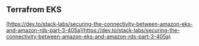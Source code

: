 ## Terrafrom EKS
[https://dev.to/stack-labs/securing-the-connectivity-between-amazon-eks-and-amazon-rds-part-3-405a](https://dev.to/stack-labs/securing-the-connectivity-between-amazon-eks-and-amazon-rds-part-3-405a)
